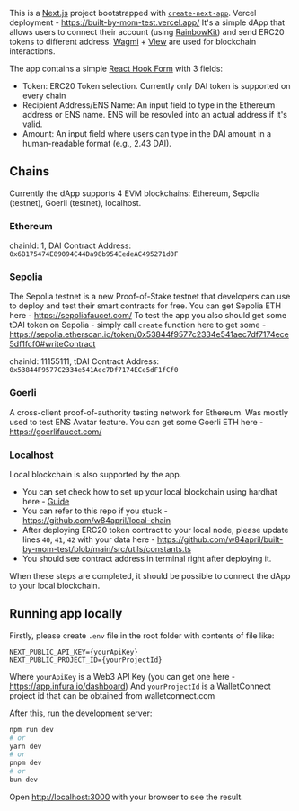 This is a [Next.js](https://nextjs.org/) project bootstrapped with [`create-next-app`](https://github.com/vercel/next.js/tree/canary/packages/create-next-app).
Vercel deployment - https://built-by-mom-test.vercel.app/
It's a simple dApp that allows users to connect their account (using [RainbowKit](https://www.rainbowkit.com/)) and send ERC20 tokens to different address. [Wagmi](https://wagmi.sh/) + [View](https://viem.sh/) are used for blockchain interactions.

The app contains a simple [React Hook Form](https://react-hook-form.com/) with 3 fields:
- Token: ERC20 Token selection. Currently only DAI token is supported on every chain
- Recipient Address/ENS Name: An input field to type in the Ethereum address or ENS name. ENS will be resovled into an actual address if it's valid.
- Amount: An input field where users can type in the DAI amount in a human-readable format (e.g., 2.43 DAI).

## Chains
Currently the dApp supports 4 EVM blockchains: Ethereum, Sepolia (testnet), Goerli (testnet), localhost.
### Ethereum
chainId: 1,
DAI Contract Address: `0x6B175474E89094C44Da98b954EedeAC495271d0F`

### Sepolia
The Sepolia testnet is a new Proof-of-Stake testnet that developers can use to deploy and test their smart contracts for free.
You can get Sepolia ETH here - https://sepoliafaucet.com/
To test the app you also should get some tDAI token on Sepolia - simply call `create` function here to get some - https://sepolia.etherscan.io/token/0x53844f9577c2334e541aec7df7174ece5df1fcf0#writeContract

chainId: 11155111,
tDAI Contract Address: `0x53844F9577C2334e541Aec7Df7174ECe5dF1fCf0`

### Goerli
A cross-client proof-of-authority testing network for Ethereum.
Was mostly used to test ENS Avatar feature.
You can get some Goerli ETH here - https://goerlifaucet.com/

### Localhost
Local blockchain is also supported by the app.
- You can set check how to set up your local blockchain using hardhat here - [Guide](https://medium.com/@kaishinaw/erc20-using-hardhat-a-comprehensive-guide-3211efba98d4)
- You can refer to this repo if you stuck - https://github.com/w84april/local-chain
- After deploying ERC20 token contract to your local node, please update lines `40`, `41`, `42` with your data here - https://github.com/w84april/built-by-mom-test/blob/main/src/utils/constants.ts
- You should see contract address in terminal right after deploying it. 

When these steps are completed, it should be possible to connect the dApp to your local blockchain.

## Running app locally
Firstly, please create `.env` file in the root folder with contents of file like:
```
NEXT_PUBLIC_API_KEY={yourApiKey}
NEXT_PUBLIC_PROJECT_ID={yourProjectId}
```
Where `yourApiKey` is a Web3 API Key (you can get one here - https://app.infura.io/dashboard)
And `yourProjectId` is a WalletConnect project id that can be obtained from walletconnect.com

After this, run the development server:

```bash
npm run dev
# or
yarn dev
# or
pnpm dev
# or
bun dev
```

Open [http://localhost:3000](http://localhost:3000) with your browser to see the result.
